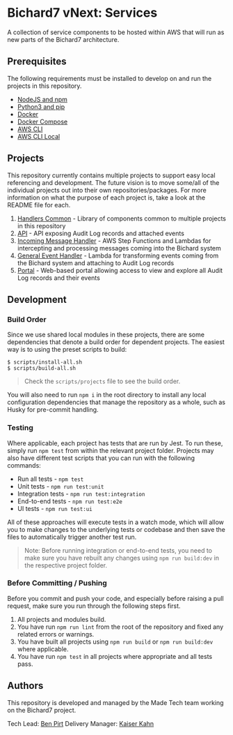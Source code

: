 # Bichard7 vNext: Services

A collection of service components to be hosted within AWS that will run as new parts of the Bichard7 architecture.

## Prerequisites

The following requirements must be installed to develop on and run the projects in this repository.

- [NodeJS and npm](https://nodejs.org/en/download/)
- [Python3 and pip](https://www.python.org/downloads/)
- [Docker](https://docs.docker.com/get-docker/)
- [Docker Compose](https://docs.docker.com/compose/install/)
- [AWS CLI](https://docs.aws.amazon.com/cli/latest/userguide/install-cliv2.html)
- [AWS CLI Local](https://github.com/localstack/awscli-local)

## Projects

This repository currently contains multiple projects to support easy local referencing and development. The future vision is to move some/all of the individual projects out into their own repositories/packages. For more information on what the purpose of each project is, take a look at the README file for each.

1. [Handlers Common](shared/) - Library of components common to multiple projects in this repository
2. [API](audit-log-api/) - API exposing Audit Log records and attached events
3. [Incoming Message Handler](incoming-message-handler/) - AWS Step Functions and Lambdas for intercepting and processing messages coming into the Bichard system
4. [General Event Handler](general-event-handler/) - Lambda for transforming events coming from the Bichard system and attaching to Audit Log records
5. [Portal](audit-log-portal/) - Web-based portal allowing access to view and explore all Audit Log records and their events

## Development

### Build Order

Since we use shared local modules in these projects, there are some dependencies that denote a build order for dependent projects. The easiest way is to using the preset scripts to build:

```shell
$ scripts/install-all.sh
$ scripts/build-all.sh
```

> Check the `scripts/projects` file to see the build order.

You will also need to run `npm i` in the root directory to install any local configuration dependencies that manage the repository as a whole, such as Husky for pre-commit handling.

### Testing

Where applicable, each project has tests that are run by Jest. To run these, simply run `npm test` from within the relevant project folder. Projects may also have different test scripts that you can run with the following commands:

- Run all tests - `npm test`
- Unit tests - `npm run test:unit`
- Integration tests - `npm run test:integration`
- End-to-end tests - `npm run test:e2e`
- UI tests - `npm run test:ui`

All of these approaches will execute tests in a watch mode, which will allow you to make changes to the underlying tests or codebase and then save the files to automatically trigger another test run.

> Note: Before running integration or end-to-end tests, you need to make sure you have rebuilt any changes using `npm run build:dev` in the respective project folder.

### Before Committing / Pushing

Before you commit and push your code, and especially before raising a pull request, make sure you run through the following steps first.

1. All projects and modules build.
2. You have run `npm run lint` from the root of the repository and fixed any related errors or warnings.
3. You have built all projects using `npm run build` or `npm run build:dev` where applicable.
4. You have run `npm test` in all projects where appropriate and all tests pass.

## Authors

This repository is developed and managed by the Made Tech team working on the Bichard7 project.

Tech Lead: [Ben Pirt](mailto:ben@madetech.com)
Delivery Manager: [Kaiser Kahn](mailto:kaiser.kahn@madetech.com)
